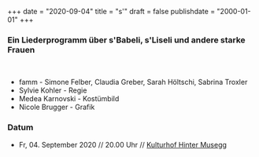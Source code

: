 ﻿+++
date = "2020-09-04"
title = "s'"
draft = false
publishdate = "2000-01-01"
+++

### Ein Liederprogramm über s'Babeli, s'Liseli und andere starke Frauen

<br>

* famm - Simone Felber, Claudia Greber, Sarah Höltschi, Sabrina Troxler
* Sylvie Kohler - Regie
* Medea Karnovski - Kostümbild
* Nicole Brugger - Grafik


### Datum

* Fr, 04. September 2020 // 20.00 Uhr // [Kulturhof Hinter Musegg](https://www.hinter-musegg.ch/veranstaltungen/famm-s)
